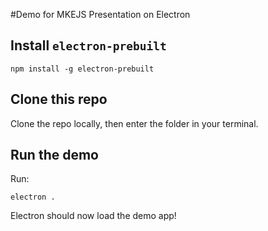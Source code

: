 #Demo for MKEJS Presentation on Electron

## Install `electron-prebuilt`

    npm install -g electron-prebuilt
    
## Clone this repo

Clone the repo locally, then enter the folder in your terminal.

## Run the demo

Run:

    electron .
    
Electron should now load the demo app!